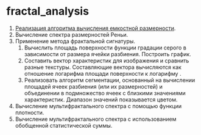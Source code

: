 # fractal_analysis

1. [Реализация алгоритма вычисления емкостной размерности](capacitarian_dimension.ipynb).
2. Вычисление спектра размерностей Реньи. 
3. Применение метода фрактальной сигнатуры.
    1. Вычислить площадь поверхности функции градации серого в зависимости от размера ячейки разбиения. Построить график.
    2. Составить вектор характеристик для изображения и сравнить разные текстуры. Составляющие вектора вычисляются как отношение логарифма площади поверхности к логарифму .
    3. Реализовать алгоритм сегментации, основанный на вычислении площадей ячеек разбиения (или их размерностей) и объединении в подмножество ячеек с близкими значениями характеристик. Диапазон значений показывается цветом.
4. Вычисление мультифрактального спектра с помощью функции плотности.
5. Вычисление мультифрактального спектра с использованием обобщенной статистической суммы.
